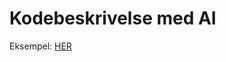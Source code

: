 
<h1>Kodebeskrivelse med AI</h1>
Eksempel: <a href="https://chatgpt.com/share/67ef81ea-756c-8005-92a9-ff5453477fc6">HER</a>
